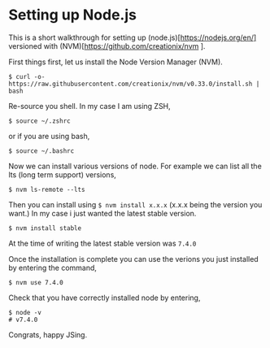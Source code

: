 # Setting up Node.js

This is a short walkthrough for setting up (node.js)[https://nodejs.org/en/] versioned with
(NVM)[https://github.com/creationix/nvm
].

First things first, let us install the Node Version Manager (NVM).

```
$ curl -o- https://raw.githubusercontent.com/creationix/nvm/v0.33.0/install.sh |
bash
```

Re-source you shell. In my case I am using ZSH,

```
$ source ~/.zshrc
```

or if you are using bash,

```
$ source ~/.bashrc
```

Now we can install various versions of node. For example we can list all the
lts (long term support) versions,

```
$ nvm ls-remote --lts
```

Then you can install using `$ nvm install x.x.x` (x.x.x being the version you
want.) In my case i just wanted the latest stable version.

```
$ nvm install stable
```

At the time of writing the latest stable version was `7.4.0`

Once the installation is complete you can use the verions you just installed by
entering the command,

```
$ nvm use 7.4.0
```

Check that you have correctly installed node by entering,

```
$ node -v
# v7.4.0
```

Congrats, happy JSing.
